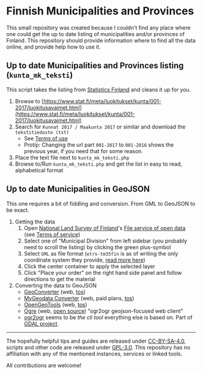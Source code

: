 # Finnish Municipalities and Provinces

This small repository was created because I couldn't find any place where one could get the up to date listing of municipalities and/or provinces of Finland. This repository should provide information where to find all the data online, and provide help how to use it.

## Up to date Municipalities and Provinces listing (`kunta_mk_teksti`)

This script takes the listing from [Statistics Finland][stats-fi] and cleans it up for you.

1. Browse to [https://www.stat.fi/meta/luokitukset/kunta/001-2017/luokitusavaimet.html](https://www.stat.fi/meta/luokitukset/kunta/001-2017/luokitusavaimet.html)
2. Search for `Kunnat 2017 / Maakunta 2017` or similar and download the `tekstitiedosto (txt)`
    - See [Terms of use][stats-fi-tos]
    - Protip: Changing the url part `001-2017` to `001-2016` shows the previous year, if you need that for some reason.
3. Place the text file next to `kunta_mk_teksti.php`
4. Browse to/Run `kunta_mk_teksti.php` and get the list in easy to read, alphabetical format

## Up to date Municipalities in GeoJSON

This one requires a bit of fiddling and conversion. From GML to GeoJSON to be exact.

1. Getting the data
    1. Open [National Land Survey of Finland][nls]'s [File service of open data][nls-fsod] (see [Terms of service][nls-tos])
    2. Select one of "Municipal Division" from left sidebar (you probably need to scroll the listing) by clicking the green plus-symbol
    3. Select `GML` as file format (`etrs-tm35fin` is as of writing the only coordinate system they provide, [read more here][tm35fin])
    4. Click the center container to apply the selected layer
    5. Click "Place your order" on the right hand side panel and follow directions to get the material
2. Converting the data to GeoJSON
    - [GeoConverter][gc] (web, [tos][gc-tos])
    - [MyGeodata Converter][mgc] (web, paid plans, [tos][mgc-tos])
    - [OpenGeoTools][ogt] (web, [tos][ogt-tos])
    - [Ogre][ogre-web] (web, [open source](https://github.com/wavded/ogre)) "ogr2ogr geojson-focused web client"
    - [ogr2ogr][ogr2ogr] seems to be _the cli tool_ everything else is based on. Part of [GDAL project][gdal].

---

The hopefully helpful tips and guides are released under [CC-BY-SA-4.0](https://choosealicense.com/licenses/cc-by-sa-4.0/), scripts and other code are released under [GPL-3.0](https://choosealicense.com/licenses/gpl-3.0/). This repository has no affiliation with any of the mentioned instances, services or linked tools.

All contributions are welcome!

[stats-fi]: https://www.stat.fi/index_en.html
[stats-fi-tos]: https://www.stat.fi/org/lainsaadanto/copyright_en.html
[nls]: http://www.maanmittauslaitos.fi/en
[nls-tos]: http://www.maanmittauslaitos.fi/en/e-services/open-data-file-download-service
[nls-fsod]: https://tiedostopalvelu.maanmittauslaitos.fi/tp/kartta?lang=en
[gc]: https://geoconverter.hsr.ch/
[gc-tos]: https://giswiki.hsr.ch/GeoConverter#Terms_of_Service
[mgc]: https://mygeodata.cloud/converter/gml-to-geojson
[mgc-tos]: https://mygeodata.cloud/terms-of-service/
[ogt-tos]: http://www.opengeotools.com/terms.php
[ogt]: http://www.opengeotools.com/GMLtoGeoJson.php
[ogre-web]: https://ogre.adc4gis.com/
[ogr2ogr]: http://www.gdal.org/ogr2ogr.html
[gdal]: http://www.gdal.org

[tm35fin]: https://epsg.io/3067
[license-mit]: https://en.wikipedia.org/wiki/MIT_License